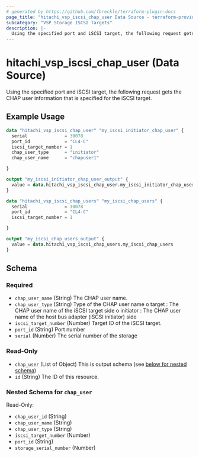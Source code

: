```yaml
---
# generated by https://github.com/fbreckle/terraform-plugin-docs
page_title: "hitachi_vsp_iscsi_chap_user Data Source - terraform-provider-hitachi"
subcategory: "VSP Storage ISCSI Targets"
description: |-
  Using the specified port and iSCSI target, the following request gets the CHAP user information that is specified for the iSCSI target.
---
```


# hitachi_vsp_iscsi_chap_user (Data Source)

Using the specified port and iSCSI target, the following request gets the CHAP user information that is specified for the iSCSI target.

## Example Usage

```terraform
data "hitachi_vsp_iscsi_chap_user" "my_iscsi_initiator_chap_user" {
  serial              = 30078
  port_id             = "CL4-C"
  iscsi_target_number = 1
  chap_user_type      = "initiator" 
  chap_user_name      = "chapuser1"

}

output "my_iscsi_initiator_chap_user_output" {
  value = data.hitachi_vsp_iscsi_chap_user.my_iscsi_initiator_chap_user
}

data "hitachi_vsp_iscsi_chap_users" "my_iscsi_chap_users" {
  serial              = 30078
  port_id             = "CL4-C"
  iscsi_target_number = 1

}

output "my_iscsi_chap_users_output" {
  value = data.hitachi_vsp_iscsi_chap_users.my_iscsi_chap_users
}
```

<!-- schema generated by tfplugindocs -->
## Schema

### Required

- `chap_user_name` (String) The CHAP user name.
- `chap_user_type` (String) Type of the CHAP user name
		o target : The CHAP user name of the iSCSI target side
		o initiator : The CHAP user name of the host bus adapter (iSCSI initiator) side
- `iscsi_target_number` (Number) Target ID of the iSCSI target.
- `port_id` (String) Port number
- `serial` (Number) The serial number of the storage

### Read-Only

- `chap_user` (List of Object) This is output schema (see [below for nested schema](#nestedatt--chap_user))
- `id` (String) The ID of this resource.

<a id="nestedatt--chap_user"></a>
### Nested Schema for `chap_user`

Read-Only:

- `chap_user_id` (String)
- `chap_user_name` (String)
- `chap_user_type` (String)
- `iscsi_target_number` (Number)
- `port_id` (String)
- `storage_serial_number` (Number)



